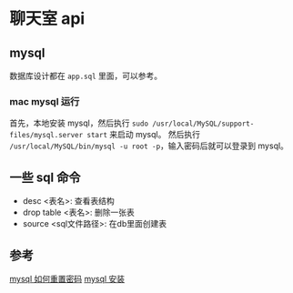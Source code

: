 # 聊天室 api
## mysql
数据库设计都在 `app.sql` 里面，可以参考。
### mac mysql 运行
首先，本地安装 mysql，然后执行 `sudo /usr/local/MySQL/support-files/mysql.server start` 来启动 mysql。
然后执行 `/usr/local/MySQL/bin/mysql -u root -p`，输入密码后就可以登录到 mysql。

## 一些 sql 命令
- desc <表名>: 查看表结构
- drop table <表名>: 删除一张表
- source <sql文件路径>: 在db里面创建表




## 参考

[mysql 如何重置密码](https://www.cnblogs.com/guokaixin/p/6547306.html)
[mysql 安装](https://www.cnblogs.com/nickchen121/p/11145123.html)
